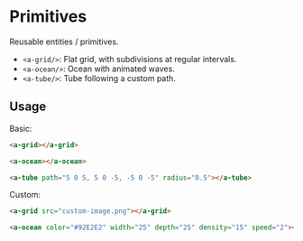 # Primitives

Reusable entities / primitives.

- `<a-grid/>`: Flat grid, with subdivisions at regular intervals.
- `<a-ocean/>`: Ocean with animated waves.
- `<a-tube/>`: Tube following a custom path.

## Usage

Basic:

```html
<a-grid></a-grid>

<a-ocean></a-ocean>

<a-tube path="5 0 5, 5 0 -5, -5 0 -5" radius="0.5"></a-tube>
```

Custom:

```html
<a-grid src="custom-image.png"></a-grid>
```

```html
<a-ocean color="#92E2E2" width="25" depth="25" density="15" speed="2"></a-ocean>
```
